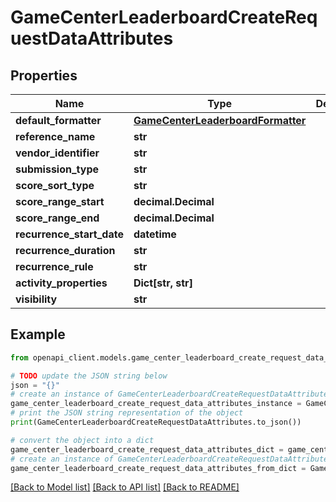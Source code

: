 # GameCenterLeaderboardCreateRequestDataAttributes


## Properties

Name | Type | Description | Notes
------------ | ------------- | ------------- | -------------
**default_formatter** | [**GameCenterLeaderboardFormatter**](GameCenterLeaderboardFormatter.md) |  | 
**reference_name** | **str** |  | 
**vendor_identifier** | **str** |  | 
**submission_type** | **str** |  | 
**score_sort_type** | **str** |  | 
**score_range_start** | **decimal.Decimal** |  | [optional] 
**score_range_end** | **decimal.Decimal** |  | [optional] 
**recurrence_start_date** | **datetime** |  | [optional] 
**recurrence_duration** | **str** |  | [optional] 
**recurrence_rule** | **str** |  | [optional] 
**activity_properties** | **Dict[str, str]** |  | [optional] 
**visibility** | **str** |  | [optional] 

## Example

```python
from openapi_client.models.game_center_leaderboard_create_request_data_attributes import GameCenterLeaderboardCreateRequestDataAttributes

# TODO update the JSON string below
json = "{}"
# create an instance of GameCenterLeaderboardCreateRequestDataAttributes from a JSON string
game_center_leaderboard_create_request_data_attributes_instance = GameCenterLeaderboardCreateRequestDataAttributes.from_json(json)
# print the JSON string representation of the object
print(GameCenterLeaderboardCreateRequestDataAttributes.to_json())

# convert the object into a dict
game_center_leaderboard_create_request_data_attributes_dict = game_center_leaderboard_create_request_data_attributes_instance.to_dict()
# create an instance of GameCenterLeaderboardCreateRequestDataAttributes from a dict
game_center_leaderboard_create_request_data_attributes_from_dict = GameCenterLeaderboardCreateRequestDataAttributes.from_dict(game_center_leaderboard_create_request_data_attributes_dict)
```
[[Back to Model list]](../README.md#documentation-for-models) [[Back to API list]](../README.md#documentation-for-api-endpoints) [[Back to README]](../README.md)



